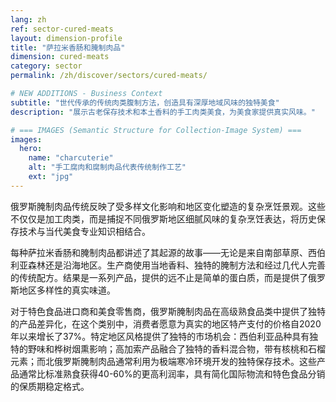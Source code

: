 ```yaml
---
lang: zh
ref: sector-cured-meats
layout: dimension-profile
title: "萨拉米香肠和腌制肉品"
dimension: cured-meats
category: sector
permalink: /zh/discover/sectors/cured-meats/

# NEW ADDITIONS - Business Context
subtitle: "世代传承的传统肉类腹制方法，创造具有深厚地域风味的独特美食"
description: "展示古老保存技术和本土香料的手工肉类美食，为美食家提供真实风味。"

# === IMAGES (Semantic Structure for Collection-Image System) ===
images:
  hero:
    name: "charcuterie"
    alt: "手工腐肉和腐制肉品代表传统制作工艺"
    ext: "jpg"
---
```


俄罗斯腌制肉品传统反映了受多样文化影响和地区变化塑造的复杂烹饪景观。这些不仅仅是加工肉类，而是捕捉不同俄罗斯地区细腻风味的复杂烹饪表达，将历史保存技术与当代美食专业知识相结合。

每种萨拉米香肠和腌制肉品都讲述了其起源的故事——无论是来自南部草原、西伯利亚森林还是沿海地区。生产商使用当地香料、独特的腌制方法和经过几代人完善的传统配方。结果是一系列产品，提供的远不止是简单的蛋白质，而是提供了俄罗斯地区多样性的真实味道。

对于特色食品进口商和美食零售商，俄罗斯腌制肉品在高级熟食品类中提供了独特的产品差异化，在这个类别中，消费者愿意为真实的地区特产支付的价格自2020年以来增长了37%。特定地区风格提供了独特的市场机会：西伯利亚品种具有独特的野味和桦树烟熏影响；高加索产品融合了独特的香料混合物，带有核桃和石榴元素；而北俄罗斯腌制肉品通常利用为极端寒冷环境开发的独特保存技术。这些产品通常比标准熟食获得40-60%的更高利润率，具有简化国际物流和特色食品分销的保质期稳定格式。
